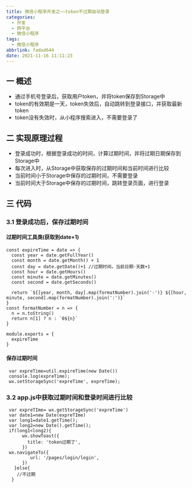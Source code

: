 ```yaml
---
title: 微信小程序开发之——token不过期自动登录
categories:
  - 开发
  - 跨平台
  - 微信小程序
tags:
  - 微信小程序
abbrlink: fadad644
date: 2021-11-16 11:11:23
---
```

## 一 概述

* 通过手机号登录后，获取用户token，并将token保存到Storage中
* token的有效期是一天，token失效后，自动跳转到登录接口，并获取最新token
* token没有失效时，从小程序搜索进入，不需要登录了

<!--more-->

## 二 实现原理过程

* 登录成功时，根据登录成功的时间，计算过期时间，并将过期日期保存到Storage中
* 每次进入时，从Storage中获取保存的过期时间和当前时间进行比较
* 当前时间小于Storage中保存的过期时间，不需要登录
* 当前时间大于Storage中保存的过期时间，跳转登录页面，进行登录

## 三 代码

### 3.1 登录成功后，保存过期时间

#### 过期时间工具类(获取到date+1)

```
const expireTime = date => {
  const year = date.getFullYear()
  const month = date.getMonth() + 1
  const day = date.getDate()+1 //过期时间，当前日期-天数+1
  const hour = date.getHours()
  const minute = date.getMinutes() 
  const second = date.getSeconds()

  return `${[year, month, day].map(formatNumber).join('-')} ${[hour, minute, second].map(formatNumber).join(':')}`
}
const formatNumber = n => {
  n = n.toString()
  return n[1] ? n : `0${n}`
}

module.exports = {
  expireTime
}
```

#### 保存过期时间

```
 var expreTime=util.expireTime(new Date())
 console.log(expreTime);
 wx.setStorageSync('expreTime', expreTime);
```

### 3.2 app.js中获取过期时间和登录时间进行比较

```
 var expreTIme= wx.getStorageSync('expreTime')
 var date1=new Date(expreTIme)
 var long1=date1.getTime();
 var long2=new Date().getTime();
 if(long1<long2){
      wx.showToast({
        title: 'token过期了',
      })
 wx.navigateTo({
         url: '/pages/login/login',
      })
   }else{
    //不过期
  }
```

